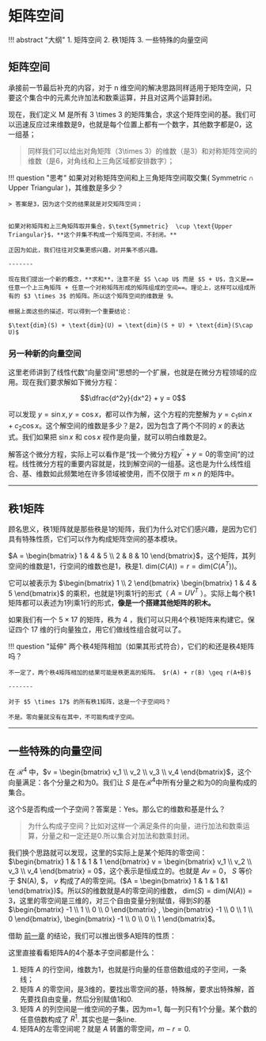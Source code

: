 # 矩阵空间 


!!! abstract "大纲"
    1. 矩阵空间
    2. 秩1矩阵
    3. 一些特殊的向量空间

## 矩阵空间


承接前一节最后补充的内容，对于 n 维空间的解决思路同样适用于矩阵空间，只要这个集合中的元素允许加法和数乘运算，并且对这两个运算封闭。

现在，我们定义 M 是所有 3 \times 3 的矩阵集合，求这个矩阵空间的基。我们可以迅速反应过来维数是9，也就是每个位置上都有一个数字，其他数字都是0，这一组基；

> 同样我们可以给出对角矩阵（3\times 3）的维数（是3）和对称矩阵空间的维数（是6，对角线和上三角区域都安排数字）；

!!! question "思考"
    如果对对称矩阵空间和上三角矩阵空间取交集( $\text{Symmetric}  \cap \text{Upper Triangular}$ )，其维数是多少？

    > 答案是3，因为这个交的结果就是对交矩阵空间；


    如果对称矩阵和上三角矩阵取并集合，$\text{Symmetric}  \cup \text{Upper Triangular}$，**这个并集不构成一个矩阵空间，不封闭。**

    正因为如此，我们往往对交集更感兴趣，对并集不感兴趣。

    -------

    现在我们提出一个新的概念，**求和**，注意不是 $S \cap U$ 而是 $S + U$，含义是==任意一个上三角矩阵 + 任意一个对称矩阵形成的矩阵组成的空间==。理论上，这样可以组成所有的 $3 \times 3$ 的矩阵。所以这个矩阵空间的维数是 9。

    根据上面这些的描述，可以得到一个重要结论：

    $\text{dim}(S) + \text{dim}(U) = \text{dim}(S + U) + \text{dim}(S\cap U)$

### 另一种新的向量空间

这里老师讲到了线性代数“向量空间”思想的一个扩展，也就是在微分方程领域的应用。现在我们要求解如下微分方程：


$$\dfrac{d^2y}{dx^2} + y  = 0$$

可以发现 $y = \sin x, y = \cos x$，都可以作为解，这个方程的完整解为 $y = c_1 \sin x + c_2 \cos x$。这个解空间的维数是多少？是2，因为包含了两个不同的 $x$ 的表达式。我们如果把 $\sin x$ 和 $\cos x$  视作是向量，就可以明白维数是2。

解答这个微分方程，实际上可以看作是“找一个微分方程$y^{''} + y = 0$的零空间”的过程。线性微分方程的重要内容就是，找到解空间的一组基。这也是为什么线性组合、基、维数如此频繁地在许多领域被使用，而不仅限于 $m \times n$ 的矩阵中。

-------


## 秩1矩阵

顾名思义，秩1矩阵就是那些秩是1的矩阵，我们为什么对它们感兴趣，是因为它们具有特殊性质，它们可以作为构成矩阵空间的基本模块。


$A  = \begin{bmatrix} 1 & 4 & 5 \\ 2 & 8 & 10 \end{bmatrix}$，这个矩阵，其列空间的维数是1，行空间的维数也是1，秩是1. $\text{dim}(C(A)) = r = \text{dim}(C(A^T))$。

它可以被表示为 $\begin{bmatrix} 1 \\ 2 \end{bmatrix} \begin{bmatrix} 1 & 4 & 5  \end{bmatrix}$ 的乘积，也就是1列乘1行的形式（ $A = UV^T$ ）。实际上每个秩1矩阵都可以表述为1列乘1行的形式，**像是一个搭建其他矩阵的积木。**

如果我们有一个 $5 \times 17$ 的矩阵，秩为 $4$ ，我们可以只用4个秩1矩阵来构建它。保证四个 $17$ 维的行向量独立，用它们做线性组合就可以了。

!!! question "延伸"
    两个秩4矩阵相加（如果其形式符合），它们的和还是秩4矩阵吗？

    不一定了，两个秩4矩阵相加的结果可能是秩更高的矩阵。 $r(A) + r(B) \geq r(A+B)$

    -------

    对于 $5 \times 17$ 的所有秩1矩阵，这是一个子空间吗？

    不是。零向量就没有在其中，不可能构成子空间。

----------


## 一些特殊的向量空间


在 $\mathcal{R}^4$ 中，$v = \begin{bmatrix} v_1 \\ v_2 \\ v_3 \\ v_4 \end{bmatrix}$，这个向量满足：各个分量之和为0。我们让 $S$ 是在$\mathcal{R}^4$中所有分量之和为0的向量构成的集合。

这个S是否构成一个子空间？答案是：Yes。那么它的维数和基是什么？

> 为什么构成子空间？比如对这样一个满足条件的向量，进行加法和数乘运算，分量之和一定还是0.所以集合对加法和数乘封闭。

我们换个思路就可以发现，这里的S实际上是某个矩阵的零空间： $\begin{bmatrix} 1 & 1 & 1 & 1 \end{bmatrix} v = \begin{bmatrix} v_1 \\ v_2 \\ v_3 \\ v_4 \end{bmatrix} = 0$，这个表示是恒成立的。也就是 $Av = 0$， $S$ 等价于 $N(A), $， $v$ 构成了$A$的零空间。($A = \begin{bmatrix} 1 & 1 & 1 &1 \end{bmatrix})$。所以$S$的维数就是$A$的零空间的维数， $\text{dim}(S) = \text{dim}(N(A)) = 3$，这里的零空间是三维的，对三个自由变量分别赋值，得到$S$的基 $\begin{bmatrix} -1 \\ 1 \\ 0 \\ 0 \end{bmatrix} , \begin{bmatrix} -1 \\ 0 \\ 1 \\ 0 \end{bmatrix}, \begin{bmatrix} -1 \\ 0 \\ 0 \\ 1 \end{bmatrix}$。


借助 [前一章](./MIT_course_10.md) 的结论，我们可以推出很多A矩阵的性质：

这里直接看看矩阵A的4个基本子空间都是什么：

1. 矩阵 $A$ 的行空间，维数为1，也就是行向量的任意倍数组成的子空间，一条线；
2. 矩阵 $A$ 的零空间，是3维的，要找出零空间的基，特殊解，要求出特殊解，首先要找自由变量，然后分别赋值1和0.
3. 矩阵 $A$ 的列空间是一维空间的子集，因为m=1, 每一列只有1个分量。某个数的任意倍数构成了 $R^1$. 其实也是一条line.
4. 矩阵A的左零空间呢？就是 $A$ 转置的零空间，$m - r = 0$.